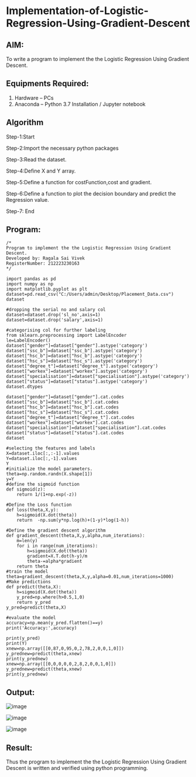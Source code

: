 # Implementation-of-Logistic-Regression-Using-Gradient-Descent

## AIM:
To write a program to implement the the Logistic Regression Using Gradient Descent.

## Equipments Required:
1. Hardware – PCs
2. Anaconda – Python 3.7 Installation / Jupyter notebook

## Algorithm
Step-1:Start

Step-2:Import the necessary python packages

Step-3:Read the dataset.

Step-4:Define X and Y array.

Step-5:Define a function for costFunction,cost and gradient.

Step-6:Define a function to plot the decision boundary and predict the Regression value.

Step-7: End

## Program:
```
/*
Program to implement the the Logistic Regression Using Gradient Descent.
Developed by: Ragala Sai Vivek
RegisterNumber: 212223230163
*/

import pandas as pd
import numpy as np
import matplotlib.pyplot as plt
dataset=pd.read_csv("C:/Users/admin/Desktop/Placement_Data.csv")
dataset

#dropping the serial no and salary col
dataset=dataset.drop('sl_no',axis=1)
dataset=dataset.drop('salary',axis=1)

#categorising col for further labeling
from sklearn.preprocessing import LabelEncoder
le=LabelEncoder()
dataset["gender"]=dataset["gender"].astype('category')
dataset["ssc_b"]=dataset["ssc_b"].astype('category')
dataset["hsc_b"]=dataset["hsc_b"].astype('category')
dataset["hsc_s"]=dataset["hsc_s"].astype('category')
dataset["degree_t"]=dataset["degree_t"].astype('category')
dataset["workex"]=dataset["workex"].astype('category')
dataset["specialisation"]=dataset["specialisation"].astype('category')
dataset["status"]=dataset["status"].astype('category')
dataset.dtypes

dataset["gender"]=dataset["gender"].cat.codes
dataset["ssc_b"]=dataset["ssc_b"].cat.codes
dataset["hsc_b"]=dataset["hsc_b"].cat.codes
dataset["hsc_s"]=dataset["hsc_s"].cat.codes
dataset["degree_t"]=dataset["degree_t"].cat.codes
dataset["workex"]=dataset["workex"].cat.codes
dataset["specialisation"]=dataset["specialisation"].cat.codes
dataset["status"]=dataset["status"].cat.codes
dataset

#selecting the features and labels
X=dataset.iloc[:,:-1].values
Y=dataset.iloc[:,-1].values
Y
#initialize the model parameters.
theta=np.random.randn(X.shape[1])
y=Y
#define the sigmoid function
def sigmoid(z):
    return 1/(1+np.exp(-z))

#Define the Loss function
def loss(theta,X,y):
    h=sigmoid(X.dot(theta))
    return  -np.sum(y*np.log(h)+(1-y)*log(1-h))

#Define the gradient descent algorithm
def gradient_descent(theta,X,y,alpha,num_iterations):
    m=len(y)
    for i in range(num_iterations):
        h=sigmoid(X.dot(theta))
        gradient=X.T.dot(h-y)/m
        theta-=alpha*gradient
    return theta
#train the model
theta=gradient_descent(theta,X,y,alpha=0.01,num_iterations=1000)
#Make predictions
def predict(theta,X):
    h=sigmoid(X.dot(theta))
    y_pred=np.where(h>0.5,1,0)
    return y_pred
y_pred=predict(theta,X)

#evaluate the model
accuracy=np.mean(y_pred.flatten()==y)
print('Accuracy:',accuracy)

print(y_pred)
print(Y)
xnew=np.array([[0,87,0,95,0,2,78,2,0,0,1,0]])
y_prednew=predict(theta,xnew)
print(y_prednew)
xnew=np.array([[0,0,0,0,0,2,8,2,0,0,1,0]])
y_prednew=predict(theta,xnew)
print(y_prednew)
```

## Output:
![image](https://github.com/user-attachments/assets/2f4e5d94-81a7-4275-a24a-3b2af537a89d)

![image](https://github.com/user-attachments/assets/ba3b5f3c-73fc-4f5d-a1bc-9c5c9d06557b)

![image](https://github.com/user-attachments/assets/7dc03237-b50e-4d84-98d8-c6ef44641179)

## Result:
Thus the program to implement the the Logistic Regression Using Gradient Descent is written and verified using python programming.


